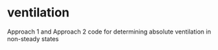 # ventilation
Approach 1 and Approach 2 code for determining absolute ventilation in non-steady states
